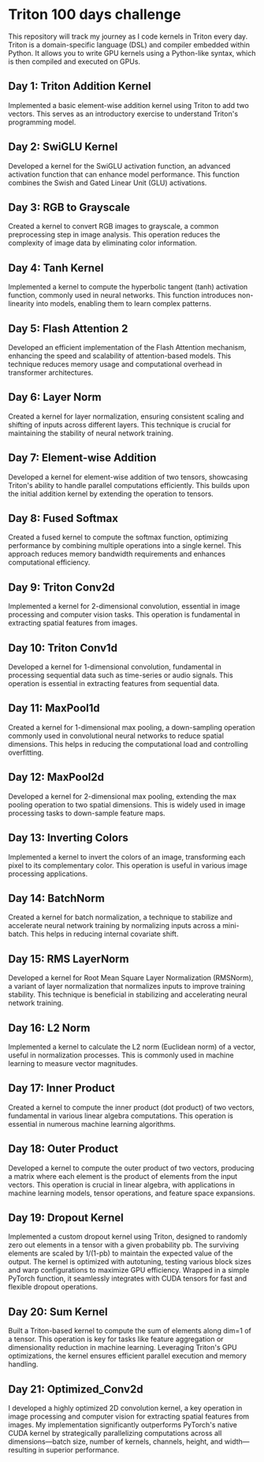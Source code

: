 # Triton 100 days challenge
This repository will track my journey as I code kernels in Triton every day. Triton is a domain-specific language (DSL) and compiler embedded within Python. It allows you to write GPU kernels using a Python-like syntax, which is then compiled and executed on GPUs.
## Day 1: Triton Addition Kernel
Implemented a basic element-wise addition kernel using Triton to add two vectors. This serves as an introductory exercise to understand Triton's programming model.

## Day 2: SwiGLU Kernel
  Developed a kernel for the SwiGLU activation function, an advanced activation function that can enhance model performance. This function combines the Swish and Gated Linear Unit (GLU) activations.

## Day 3: RGB to Grayscale
Created a kernel to convert RGB images to grayscale, a common preprocessing step in image analysis. This operation reduces the complexity of image data by eliminating color information.

## Day 4: Tanh Kernel
Implemented a kernel to compute the hyperbolic tangent (tanh) activation function, commonly used in neural networks. This function introduces non-linearity into models, enabling them to learn complex patterns.

## Day 5: Flash Attention 2
Developed an efficient implementation of the Flash Attention mechanism, enhancing the speed and scalability of attention-based models. This technique reduces memory usage and computational overhead in transformer architectures.

## Day 6: Layer Norm
Created a kernel for layer normalization, ensuring consistent scaling and shifting of inputs across different layers. This technique is crucial for maintaining the stability of neural network training.

## Day 7: Element-wise Addition
Developed a kernel for element-wise addition of two tensors, showcasing Triton's ability to handle parallel computations efficiently. This builds upon the initial addition kernel by extending the operation to tensors.

## Day 8: Fused Softmax
Created a fused kernel to compute the softmax function, optimizing performance by combining multiple operations into a single kernel. This approach reduces memory bandwidth requirements and enhances computational efficiency.

## Day 9: Triton Conv2d
Implemented a kernel for 2-dimensional convolution, essential in image processing and computer vision tasks. This operation is fundamental in extracting spatial features from images.

## Day 10: Triton Conv1d
Developed a kernel for 1-dimensional convolution, fundamental in processing sequential data such as time-series or audio signals. This operation is essential in extracting features from sequential data.

## Day 11: MaxPool1d
Created a kernel for 1-dimensional max pooling, a down-sampling operation commonly used in convolutional neural networks to reduce spatial dimensions. This helps in reducing the computational load and controlling overfitting.

## Day 12: MaxPool2d
Developed a kernel for 2-dimensional max pooling, extending the max pooling operation to two spatial dimensions. This is widely used in image processing tasks to down-sample feature maps.

## Day 13: Inverting Colors
Implemented a kernel to invert the colors of an image, transforming each pixel to its complementary color. This operation is useful in various image processing applications.

## Day 14: BatchNorm
Created a kernel for batch normalization, a technique to stabilize and accelerate neural network training by normalizing inputs across a mini-batch. This helps in reducing internal covariate shift.

## Day 15: RMS LayerNorm
Developed a kernel for Root Mean Square Layer Normalization (RMSNorm), a variant of layer normalization that normalizes inputs to improve training stability. This technique is beneficial in stabilizing and accelerating neural network training.

## Day 16: L2 Norm
Implemented a kernel to calculate the L2 norm (Euclidean norm) of a vector, useful in normalization processes. This is commonly used in machine learning to measure vector magnitudes.

## Day 17: Inner Product
Created a kernel to compute the inner product (dot product) of two vectors, fundamental in various linear algebra computations. This operation is essential in numerous machine learning algorithms.
## Day 18: Outer Product 
Developed a kernel to compute the outer product of two vectors, producing a matrix where each element is the product of elements from the input vectors. This operation is crucial in linear algebra, with applications in machine learning models, tensor operations, and feature space expansions.
## Day 19: Dropout Kernel
Implemented a custom dropout kernel using Triton, designed to randomly zero out elements in a tensor with a given probability pb. The surviving elements are scaled by 1/(1-pb) to maintain the expected value of the output.
The kernel is optimized with autotuning, testing various block sizes and warp configurations to maximize GPU efficiency. Wrapped in a simple PyTorch function, it seamlessly integrates with CUDA tensors for fast and flexible dropout operations.
## Day 20: Sum Kernel
Built a Triton-based kernel to compute the sum of elements along dim=1 of a tensor. This operation is key for tasks like feature aggregation or dimensionality reduction in machine learning. Leveraging Triton's GPU optimizations, the kernel ensures efficient parallel execution and memory handling.
## Day 21: Optimized_Conv2d
I developed a highly optimized 2D convolution kernel, a key operation in image processing and computer vision for extracting spatial features from images. My implementation significantly outperforms PyTorch's native CUDA kernel by strategically parallelizing computations across all dimensions—batch size, number of kernels, channels, height, and width—resulting in superior performance.
